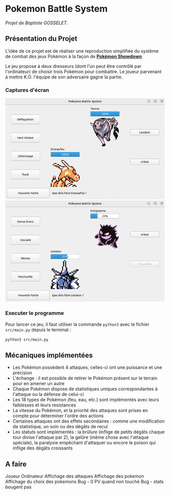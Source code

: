 # Pokemon Battle System

*Projet de Baptiste GOSSELET*.

## Présentation du Projet

L'idée de ce projet est de réaliser une reproduction simplifiée du système de combat des jeux Pokémon à la façon de [**Pokémon Showdown**](https://pokemonshowdown.com/).

Le jeu propose à deux dresseurs (dont l'un peut être contrôlé par l'ordinateur) de choisir trois Pokémon pour combattre. Le joueur parvenant à mettre K.O. l'équipe de son adversaire gagne la partie. 

### Captures d'écran

![capture_1](./img/screenshots/capture_1.png)
![capture_2](./img/screenshots/capture_2.png)

### Executer le programme

Pour lancer ce jeu, il faut utiliser la commande `python3` avec le fichier `src/main.py` depuis le terminal :
```bash
python3 src/main.py
``` 

## Mécaniques implémentées

- Les Pokémon possèdent 4 attaques, celles-ci ont une puissance et une précision
- L'échange : il est possible de retirer le Pokémon présent sur le terrain pour en amener un autre
- Chaque Pokémon dispose de statistiques uniques correspondantes à l'attaque ou la défense de celui-ci
- Les 18 types de Pokémon (feu, eau, etc.) sont implémentés avec leurs faiblesses et leurs resistances
- La vitesse du Pokémon, et la priorité des attaques sont prises en compte pour déterminer l'ordre des actions
- Certaines attaques ont des effets secondaires : comme une modification de statistique, un soin ou des dégâts de recul
- Les statuts sont implémentés : la brûlure (inflige de petits dégâts chaque tour divise l'attaque par 2), la gelûre (même chose avec l'attaque spéciale), la paralysie empêchant d'attaquer ou encore le poison qui inflige des dégâts croissants


## A faire

Joueur Ordinateur
Affichage des attaques
Affichage des pokemon
Affichage du choix des pokemons
Bug - 0 PV quand non touché
Bug - stats bougent pas

